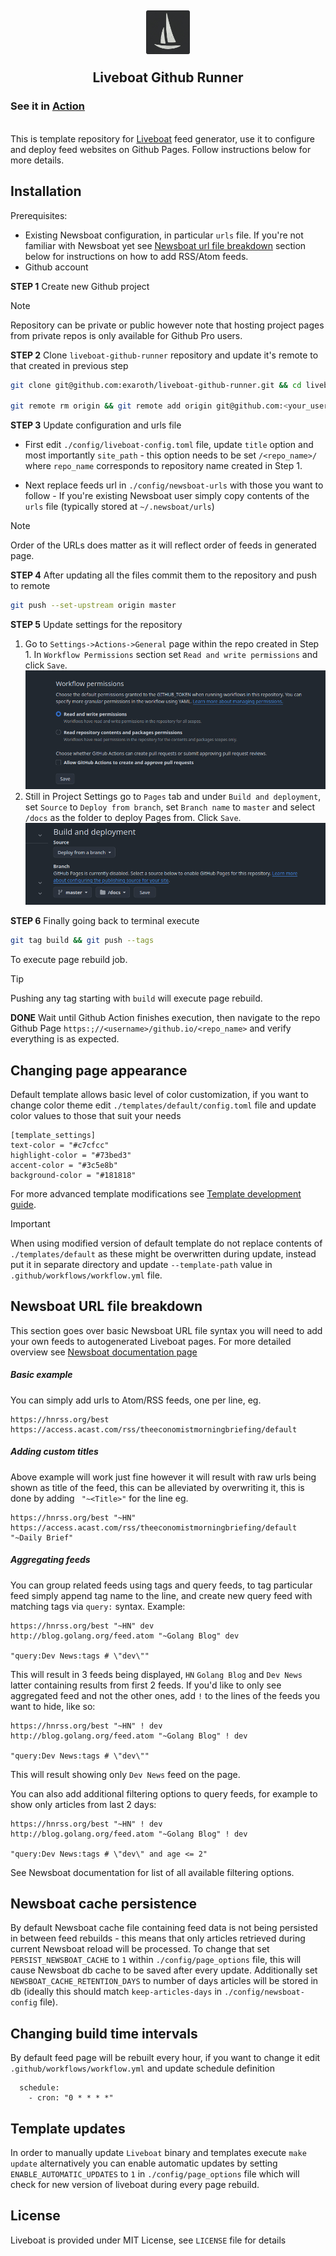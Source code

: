<h2 align="center">
<img align="center" width="70" height="70" src="./assets/logo.png" alt="Liveboat"><br/>
<br/>
Liveboat Github Runner
</h2>


### See it in [Action](https://konrad.website/liveboat-github-runner)

<br/>
This is template repository for <a href="https://github.com/exaroth/liveboat">Liveboat</a> feed generator, use it to configure and deploy feed websites on Github Pages. Follow instructions below for more details.

## Installation

Prerequisites: 
- Existing Newsboat configuration, in particular `urls` file. If you're not familiar with Newsboat yet see [Newsboat url file breakdown](#newsboat-url-file-breakdown) section below for instructions on how to add  RSS/Atom feeds.
- Github account

__STEP 1__ Create new Github project 

> [!NOTE]
> Repository can be private or public however note that hosting project pages from private repos is only available for Github Pro users.

__STEP 2__ Clone `liveboat-github-runner` repository and update it's remote to that created in previous step

``` sh
git clone git@github.com:exaroth/liveboat-github-runner.git && cd liveboat-github-runner;

git remote rm origin && git remote add origin git@github.com:<your_username>/<repo_name>
```

__STEP 3__ Update configuration and urls file

- First edit `./config/liveboat-config.toml` file, update `title` option and most importantly `site_path` - this option needs to be set `/<repo_name>/` where `repo_name` corresponds to repository name created in Step 1.

- Next replace feeds url in `./config/newsboat-urls` with those you want to follow - If you're existing Newsboat user simply copy contents of the `urls` file (typically stored at `~/.newsboat/urls`)

> [!NOTE]
> Order of the URLs does matter as it will reflect order of feeds in generated page.

__STEP 4__ After updating all the files commit them to the repository and push to remote
```sh
git push --set-upstream origin master
```

__STEP 5__ Update settings for the repository

1. Go to `Settings->Actions->General` page within the repo created in Step 1. In `Workflow Permissions` section set `Read and write permissions` and click `Save`.
![screenshot1](./assets/screen1.png)
2. Still in Project Settings go to `Pages` tab and under `Build and deployment`, set `Source` to `Deploy from branch`, set `Branch name` to `master` and select `/docs` as the folder to deploy Pages from. Click `Save`.
![screenshot2](./assets/screen2.png)

__STEP 6__ Finally going back to terminal execute
``` sh
git tag build && git push --tags
```
To execute page rebuild job.

> [!TIP]
> Pushing any tag starting with `build` will execute page rebuild.

__DONE__ Wait until Github Action finishes execution, then navigate to the repo Github Page `https:;//<username>/github.io/<repo_name>` and verify everything is as expected.

## Changing page appearance
Default template allows basic level of color customization, if you want to change color theme edit `./templates/default/config.toml` file and update color values to those that suit your needs

```
[template_settings]
text-color = "#c7cfcc"
highlight-color = "#73bed3"
accent-color = "#3c5e8b"
background-color = "#181818"
```

For more advanced template modifications see [Template development guide](https://github.com/exaroth/liveboat/tree/develop/templates).

> [!IMPORTANT]
> When using modified version of default template do not replace contents of `./templates/default` as these might be overwritten during update, instead put it in separate directory and update `--template-path` value in `.github/workflows/workflow.yml` file.

## Newsboat URL file breakdown
This section goes over basic Newsboat URL file syntax you will need to add your own feeds to autogenerated Liveboat pages. For more detailed overview see [Newsboat documentation page](https://newsboat.org/releases/2.10.2/docs/newsboat.html)

##### Basic example
You can simply add urls to Atom/RSS feeds, one per line, eg.
```
https://hnrss.org/best
https://access.acast.com/rss/theeconomistmorningbriefing/default
```
##### Adding custom titles
Above example will work just fine however it will result with raw urls being shown as title of the feed, this can be alleviated by overwriting it, this is done by adding ` "~<Title>"` for the line eg.
```
https://hnrss.org/best "~HN" 
https://access.acast.com/rss/theeconomistmorningbriefing/default "~Daily Brief"
```

##### Aggregating feeds
You can group related feeds using tags and query feeds, to tag particular feed simply append tag name to the line, and create new query feed with matching tags via `query:` syntax. Example:

```
https://hnrss.org/best "~HN" dev
http://blog.golang.org/feed.atom "~Golang Blog" dev

"query:Dev News:tags # \"dev\""
```
This will result in 3 feeds being displayed, `HN` `Golang Blog` and `Dev News` latter containing results from first 2 feeds. If you'd like to only see aggregated feed and not the other ones, add `!` to the lines of the feeds you want to hide, like so:

```
https://hnrss.org/best "~HN" ! dev
http://blog.golang.org/feed.atom "~Golang Blog" ! dev

"query:Dev News:tags # \"dev\""
```

This will result showing only `Dev News` feed on the page. 

You can also add additional filtering options to query feeds, for example to show only articles from last 2 days:

```
https://hnrss.org/best "~HN" ! dev
http://blog.golang.org/feed.atom "~Golang Blog" ! dev

"query:Dev News:tags # \"dev\" and age <= 2"
```
See Newsboat documentation for list of all available filtering options.

## Newsboat cache persistence

By default Newsboat cache file containing feed data is not being persisted in between feed rebuilds - this means that only articles retrieved during current Newsboat reload will be processed. To change that set `PERSIST_NEWSBOAT_CACHE` to `1` within `./config/page_options` file, this will cause Newsboat db cache to be saved after every update. Additionally set `NEWSBOAT_CACHE_RETENTION_DAYS` to number of days articles will be stored in db (ideally this should match `keep-articles-days` in `./config/newsboat-config` file).

## Changing build time intervals
By default feed page will be rebuilt every hour, if you want to change it edit `.github/workflows/workflow.yml` and update schedule definition
```
  schedule:
    - cron: "0 * * * *"

```
## Template updates

In order to manually update `Liveboat` binary and templates execute `make update` alternatively you can enable automatic updates by setting `ENABLE_AUTOMATIC_UPDATES` to `1` in `./config/page_options` file which will check for new version of liveboat during every page rebuild.

## License
Liveboat is provided under MIT License, see `LICENSE` file for details
